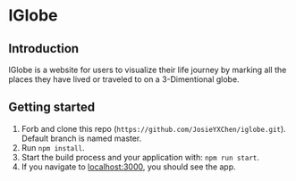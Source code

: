 # IGlobe

## Introduction

IGlobe is a website for users to visualize their life journey by marking all the places they have lived or traveled to on a 3-Dimentional globe.

## Getting started

1. Forb and clone this repo (`https://github.com/JosieYXChen/iglobe.git`). Default branch is named master.
2. Run `npm install`.
3. Start the build process and your application with: `npm run start`.
4. If you navigate to [localhost:3000](http://localhost:3000), you should see the app.
